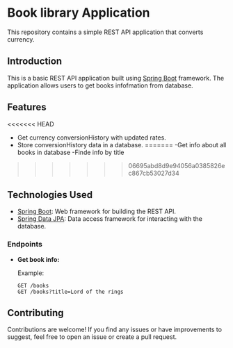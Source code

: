 # Book library Application

This repository contains a simple REST API application that converts currency.

## Introduction

This is a basic REST API application built using [Spring Boot](https://spring.io/projects/spring-boot) framework. The application allows users to get books infofmation from database.

## Features

<<<<<<< HEAD
- Get currency conversionHistory with updated rates.
- Store conversionHistory data in a database.
=======
-Get info about all books in database
-Finde info by title
>>>>>>> 06695abd8d9e94056a0385826ec867cb53027d34

## Technologies Used

- [Spring Boot](https://spring.io/projects/spring-boot): Web framework for building the REST API.
- [Spring Data JPA](https://spring.io/projects/spring-data-jpa): Data access framework for interacting with the database.

### Endpoints

- **Get book info:**

  Example:
  ```http
  GET /books
  GET /books?title=Lord of the rings
  ```

## Contributing

Contributions are welcome! If you find any issues or have improvements to suggest, feel free to open an issue or create a pull request.
